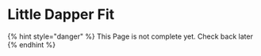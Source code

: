 # Little Dapper Fit

{% hint style="danger" %}
This Page is not complete yet. Check back later
{% endhint %}

